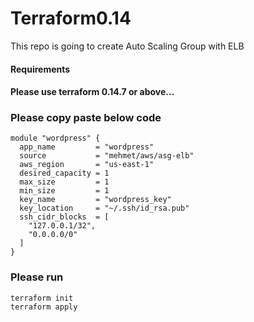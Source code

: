 # Terraform0.14
This repo is going to create Auto Scaling Group with ELB

#### Requirements
#### Please use terraform 0.14.7 or above...

### Please copy paste below code 
```
module "wordpress" {
  app_name         = "wordpress"
  source           = "mehmet/aws/asg-elb"
  aws_region       = "us-east-1"
  desired_capacity = 1
  max_size         = 1
  min_size         = 1
  key_name         = "wordpress_key"
  key_location     = "~/.ssh/id_rsa.pub"
  ssh_cidr_blocks  = [
    "127.0.0.1/32",
    "0.0.0.0/0"
  ]
}
```

### Please run 
```
terraform init
terraform apply
```
